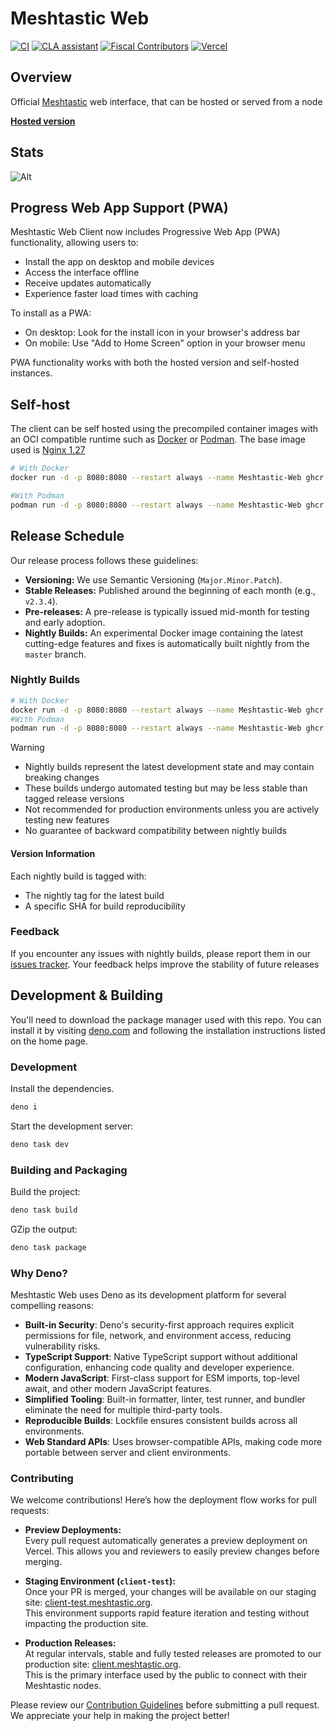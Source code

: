 # Meshtastic Web

<!--Project specific badges here-->

[![CI](https://img.shields.io/github/actions/workflow/status/meshtastic/web/ci.yml?branch=master&label=actions&logo=github&color=yellow)](https://github.com/meshtastic/web/actions/workflows/ci.yml)
[![CLA assistant](https://cla-assistant.io/readme/badge/meshtastic/web)](https://cla-assistant.io/meshtastic/web)
[![Fiscal Contributors](https://opencollective.com/meshtastic/tiers/badge.svg?label=Fiscal%20Contributors&color=deeppink)](https://opencollective.com/meshtastic/)
[![Vercel](https://img.shields.io/static/v1?label=Powered%20by&message=Vercel&style=flat&logo=vercel&color=000000)](https://vercel.com?utm_source=meshtastic&utm_campaign=oss)

## Overview

Official [Meshtastic](https://meshtastic.org) web interface, that can be hosted
or served from a node

**[Hosted version](https://client.meshtastic.org)**

## Stats

![Alt](https://repobeats.axiom.co/api/embed/e5b062db986cb005d83e81724c00cb2b9cce8e4c.svg "Repobeats analytics image")

## Progress Web App Support (PWA)

Meshtastic Web Client now includes Progressive Web App (PWA) functionality,
allowing users to:

- Install the app on desktop and mobile devices
- Access the interface offline
- Receive updates automatically
- Experience faster load times with caching

To install as a PWA:

- On desktop: Look for the install icon in your browser's address bar
- On mobile: Use "Add to Home Screen" option in your browser menu

PWA functionality works with both the hosted version and self-hosted instances.

## Self-host

The client can be self hosted using the precompiled container images with an OCI
compatible runtime such as [Docker](https://www.docker.com/) or
[Podman](https://podman.io/). The base image used is
[Nginx 1.27](https://hub.docker.com/_/nginx)

```bash
# With Docker
docker run -d -p 8080:8080 --restart always --name Meshtastic-Web ghcr.io/meshtastic/web

#With Podman
podman run -d -p 8080:8080 --restart always --name Meshtastic-Web ghcr.io/meshtastic/web
```

## Release Schedule

Our release process follows these guidelines:

- **Versioning:** We use Semantic Versioning (`Major.Minor.Patch`).
- **Stable Releases:** Published around the beginning of each month (e.g.,
  `v2.3.4`).
- **Pre-releases:** A pre-release is typically issued mid-month for testing and
  early adoption.
- **Nightly Builds:** An experimental Docker image containing the latest
  cutting-edge features and fixes is automatically built nightly from the
  `master` branch.

### Nightly Builds

```bash
# With Docker
docker run -d -p 8080:8080 --restart always --name Meshtastic-Web ghcr.io/meshtastic/web:nightly
#With Podman
podman run -d -p 8080:8080 --restart always --name Meshtastic-Web ghcr.io/meshtastic/web:nightly
```

> [!WARNING]
>
> - Nightly builds represent the latest development state and may contain
>   breaking changes
> - These builds undergo automated testing but may be less stable than tagged
>   release versions
> - Not recommended for production environments unless you are actively testing
>   new features
> - No guarantee of backward compatibility between nightly builds

#### Version Information

Each nightly build is tagged with:

- The nightly tag for the latest build
- A specific SHA for build reproducibility

### Feedback

If you encounter any issues with nightly builds, please report them in our
[issues tracker](https://github.com/meshtastic/web/issues). Your feedback helps
improve the stability of future releases

## Development & Building

You'll need to download the package manager used with this repo. You can install
it by visiting [deno.com](https://deno.com/) and following the installation
instructions listed on the home page.

### Development

Install the dependencies.

```bash
deno i
```

Start the development server:

```bash
deno task dev
```

### Building and Packaging

Build the project:

```bash
deno task build
```

GZip the output:

```bash
deno task package
```

### Why Deno?

Meshtastic Web uses Deno as its development platform for several compelling
reasons:

- **Built-in Security**: Deno's security-first approach requires explicit
  permissions for file, network, and environment access, reducing vulnerability
  risks.
- **TypeScript Support**: Native TypeScript support without additional
  configuration, enhancing code quality and developer experience.
- **Modern JavaScript**: First-class support for ESM imports, top-level await,
  and other modern JavaScript features.
- **Simplified Tooling**: Built-in formatter, linter, test runner, and bundler
  eliminate the need for multiple third-party tools.
- **Reproducible Builds**: Lockfile ensures consistent builds across all
  environments.
- **Web Standard APIs**: Uses browser-compatible APIs, making code more portable
  between server and client environments.

### Contributing

We welcome contributions! Here’s how the deployment flow works for pull
requests:

- **Preview Deployments:**\
  Every pull request automatically generates a preview deployment on Vercel.
  This allows you and reviewers to easily preview changes before merging.

- **Staging Environment (`client-test`):**\
  Once your PR is merged, your changes will be available on our staging site:
  [client-test.meshtastic.org](https://client-test.meshtastic.org/).\
  This environment supports rapid feature iteration and testing without
  impacting the production site.

- **Production Releases:**\
  At regular intervals, stable and fully tested releases are promoted to our
  production site: [client.meshtastic.org](https://client.meshtastic.org/).\
  This is the primary interface used by the public to connect with their
  Meshtastic nodes.

Please review our
[Contribution Guidelines](https://github.com/meshtastic/web/blob/master/CONTRIBUTING.md)
before submitting a pull request. We appreciate your help in making the project
better!
